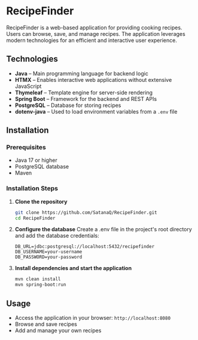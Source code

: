 # RecipeFinder

RecipeFinder is a web-based application for providing cooking recipes. Users can browse, save, and manage recipes. The application leverages modern technologies for an efficient and interactive user experience.

## Technologies
- **Java** – Main programming language for backend logic
- **HTMX** – Enables interactive web applications without extensive JavaScript
- **Thymeleaf** – Template engine for server-side rendering
- **Spring Boot** – Framework for the backend and REST APIs
- **PostgreSQL** – Database for storing recipes
- **dotenv-java** – Used to load environment variables from a `.env` file

## Installation
### Prerequisites
- Java 17 or higher
- PostgreSQL database
- Maven

### Installation Steps
1. **Clone the repository**
   ```bash
   git clone https://github.com/SatanaQ/RecipeFinder.git
   cd RecipeFinder
   ```
2. **Configure the database**
   Create a .env file in the project's root directory and add the database credentials:
   ```env
   DB_URL=jdbc:postgresql://localhost:5432/recipefinder
   DB_USERNAME=your-username
   DB_PASSWORD=your-password
   ```
3. **Install dependencies and start the application**
   ```bash
   mvn clean install
   mvn spring-boot:run
   ```

## Usage
- Access the application in your browser: `http://localhost:8080`
- Browse and save recipes
- Add and manage your own recipes


